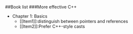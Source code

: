 ##Book list
###More effective C++
* Chapter 1: Basics
   * [[Item1]]:distinguish between pointers and references
   * [[Item2]]:Prefer C++-style casts
